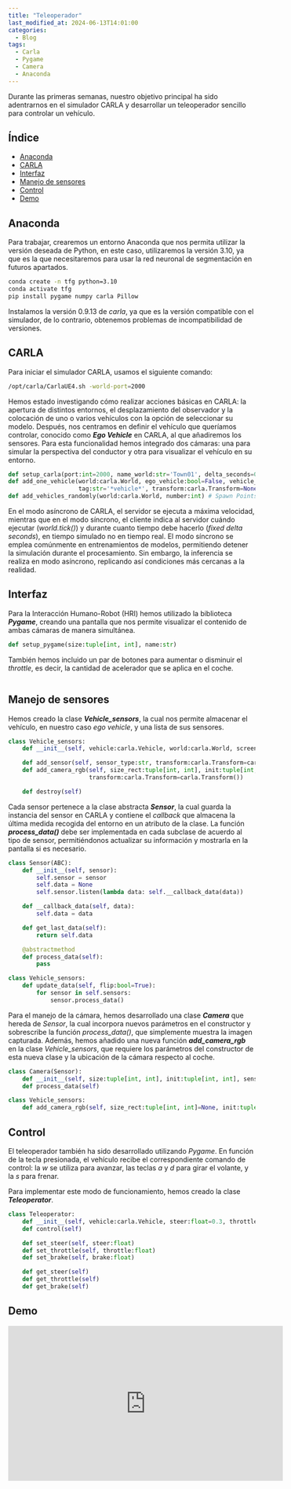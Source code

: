 ```yaml
---
title: "Teleoperador"
last_modified_at: 2024-06-13T14:01:00
categories:
  - Blog
tags:
  - Carla
  - Pygame
  - Camera
  - Anaconda
---
```


Durante las primeras semanas, nuestro objetivo principal ha sido adentrarnos en el simulador CARLA y desarrollar un teleoperador sencillo para controlar un vehículo.

## Índice
- [Anaconda](#anaconda)
- [CARLA](#carla)
- [Interfaz](#interfaz)
- [Manejo de sensores](#manejo-de-sensores)
- [Control](#control)
- [Demo](#demo)

## Anaconda

Para trabajar, crearemos un entorno Anaconda que nos permita utilizar la versión deseada de Python, en este caso, utilizaremos la versión 3.10, ya que es la que necesitaremos para usar la red neuronal de segmentación en futuros apartados.

```bash
conda create -n tfg python=3.10
conda activate tfg
pip install pygame numpy carla Pillow 
```

Instalamos la versión 0.9.13 de *carla*, ya que es la versión compatible con el simulador, de lo contrario, obtenemos problemas de incompatibilidad de versiones.

## CARLA

Para iniciar el simulador CARLA, usamos el siguiente comando:
```bash
/opt/carla/CarlaUE4.sh -world-port=2000
```

Hemos estado investigando cómo realizar acciones básicas en CARLA: la apertura de distintos entornos, el desplazamiento del observador y la colocación de uno o varios vehículos con la opción de seleccionar su modelo. Después, nos centramos en definir el vehículo que queríamos controlar, conocido como ***Ego Vehicle*** en CARLA, al que añadiremos los sensores. Para esta funcionalidad hemos integrado dos cámaras: una para simular la perspectiva del conductor y otra para visualizar el vehículo en su entorno.
```python
def setup_carla(port:int=2000, name_world:str='Town01', delta_seconds=0.05, client:carla.Client=None)
def add_one_vehicle(world:carla.World, ego_vehicle:bool=False, vehicle_type:str=None, 
                    tag:str='*vehicle*', transform:carla.Transform=None)
def add_vehicles_randomly(world:carla.World, number:int) # Spawn Points
```

En el modo asíncrono de CARLA, el servidor se ejecuta a máxima velocidad, mientras que en el modo síncrono, el cliente indica al servidor cuándo ejecutar (*world.tick()*) y durante cuanto tiempo debe hacerlo (*fixed delta seconds*), en tiempo simulado no en tiempo real. El modo síncrono se emplea comúnmente en entrenamientos de modelos, permitiendo detener la simulación durante el procesamiento. Sin embargo, la inferencia se realiza en modo asíncrono, replicando así condiciones más cercanas a la realidad.

## Interfaz

Para la Interacción Humano-Robot (HRI) hemos utilizado la biblioteca ***Pygame***, creando una pantalla que nos permite visualizar el contenido de ambas cámaras de manera simultánea.
```python
def setup_pygame(size:tuple[int, int], name:str)
```

También hemos incluido un par de botones para aumentar o disminuir el *throttle*, es decir, la cantidad de acelerador que se aplica en el coche.
<figure class="align-center" style="max-width: 100%">
  <img src="{{ site.url }}{{ site.baseurl }}/images/teleoperator/interface.png" alt="">
</figure>

## Manejo de sensores

Hemos creado la clase ***Vehicle_sensors***, la cual nos permite almacenar el vehículo, en nuestro caso *ego vehicle*, y una lista de sus sensores.
```python
class Vehicle_sensors:
    def __init__(self, vehicle:carla.Vehicle, world:carla.World, screen:pygame.Surface)

    def add_sensor(self, sensor_type:str, transform:carla.Transform=carla.Transform())    
    def add_camera_rgb(self, size_rect:tuple[int, int], init:tuple[int, int]=None, 
                       transform:carla.Transform=carla.Transform())

    def destroy(self)
```

Cada sensor pertenece a la clase abstracta ***Sensor***, la cual guarda la instancia del sensor en CARLA y contiene el *callback* que almacena la última medida recogida del entorno en un atributo de la clase. La función ***process_data()*** debe ser implementada en cada subclase de acuerdo al tipo de sensor, permitiéndonos actualizar su información y mostrarla en la pantalla si es necesario.
```python
class Sensor(ABC):
    def __init__(self, sensor):
        self.sensor = sensor
        self.data = None
        self.sensor.listen(lambda data: self.__callback_data(data))

    def __callback_data(self, data):
        self.data = data

    def get_last_data(self):
        return self.data

    @abstractmethod
    def process_data(self):
        pass

class Vehicle_sensors:
    def update_data(self, flip:bool=True):
        for sensor in self.sensors:
            sensor.process_data()
```

Para el manejo de la cámara, hemos desarrollado una clase ***Camera*** que hereda de *Sensor*, la cual incorpora nuevos parámetros en el constructor y sobrescribe la función *process_data()*, que simplemente muestra la imagen capturada. Además, hemos añadido una nueva función ***add_camera_rgb*** en la clase *Vehicle_sensors*, que requiere los parámetros del constructor de esta nueva clase y la ubicación de la cámara respecto al coche.
```python
class Camera(Sensor):      
    def __init__(self, size:tuple[int, int], init:tuple[int, int], sensor:carla.Sensor, screen:pygame.Surface, text:str=None)
    def process_data(self)

class Vehicle_sensors:
    def add_camera_rgb(self, size_rect:tuple[int, int]=None, init:tuple[int, int]=None, text:str=None, transform:carla.Transform=carla.Transform())
```

## Control 

El teleoperador también ha sido desarrollado utilizando *Pygame*. En función de la tecla presionada, el vehículo recibe el correspondiente comando de control: la *w* se utiliza para avanzar, las teclas *a* y *d* para girar el volante, y la *s* para frenar.

Para implementar este modo de funcionamiento, hemos creado la clase ***Teleoperator***.
```python
class Teleoperator:
    def __init__(self, vehicle:carla.Vehicle, steer:float=0.3, throttle:float=0.6, brake:float=1.0)
    def control(self)

    def set_steer(self, steer:float)
    def set_throttle(self, throttle:float)
    def set_brake(self, brake:float)

    def get_steer(self)
    def get_throttle(self)
    def get_brake(self)
```

## Demo

<iframe width="560" height="315" src="https://www.youtube.com/embed/qzD1aoslRfE?si=zijuSd1kQ_ayODg9" title="YouTube video player" frameborder="0" allow="accelerometer; autoplay; clipboard-write; encrypted-media; gyroscope; picture-in-picture; web-share" referrerpolicy="strict-origin-when-cross-origin" allowfullscreen></iframe>
